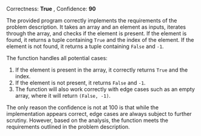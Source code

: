 Correctness: **True** , Confidence: **90**

The provided program correctly implements the requirements of the problem description. It takes an array and an element as inputs, iterates through the array, and checks if the element is present. If the element is found, it returns a tuple containing `True` and the index of the element. If the element is not found, it returns a tuple containing `False` and `-1`. 

The function handles all potential cases:
1. If the element is present in the array, it correctly returns `True` and the index.
2. If the element is not present, it returns `False` and `-1`.
3. The function will also work correctly with edge cases such as an empty array, where it will return `(False, -1)`.

The only reason the confidence is not at 100 is that while the implementation appears correct, edge cases are always subject to further scrutiny. However, based on the analysis, the function meets the requirements outlined in the problem description.